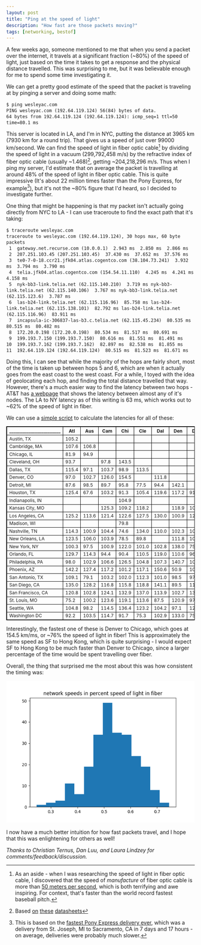 ```yaml
---
layout: post
title: "Ping at the speed of light"
description: "How fast are those packets moving?"
tags: [networking, bestof]
---
```


A few weeks ago, someone mentioned to me that when you send a packet over the internet, it travels at a significant fraction (~80%) of the speed of light, just based on the time it takes to get a response and the physical distance travelled. This was surprising to me, but it was believable enough for me to spend some time investigating it.

We can get a pretty good estimate of the speed that the packet is traveling at by pinging a server and doing some math:

```
$ ping wesleyac.com
PING wesleyac.com (192.64.119.124) 56(84) bytes of data.
64 bytes from 192.64.119.124 (192.64.119.124): icmp_seq=1 ttl=50 time=80.1 ms
```

This server is located in LA, and I'm in NYC, putting the distance at 3965 km (7930 km for a round trip). That gives us a speed of just over 99000 km/second. We can find the speed of light in fiber optic cable[^1] by dividing the speed of light in a vacuum (299,792,458 m/s) by the refractive index of fiber optic cable (usually ~1.468)[^2], getting ~204,218,296 m/s. Thus when I ping my server, I'd estimate that on average the packet is travelling at around 48% of the speed of light in fiber optic cable. This is quite impressive (It's about 22 million times faster than the Pony Express, for example[^3]), but it's not the ~80% figure that I'd heard, so I decided to investigate further.

One thing that might be happening is that my packet isn't actually going directly from NYC to LA - I can use traceroute to find the exact path that it's taking:

```
$ traceroute wesleyac.com
traceroute to wesleyac.com (192.64.119.124), 30 hops max, 60 byte packets
 1  gateway.net.recurse.com (10.0.0.1)  2.943 ms  2.850 ms  2.866 ms
 2  207.251.103.45 (207.251.103.45)  37.430 ms  37.652 ms  37.576 ms
 3  te0-7-0-18.ccr21.jfk04.atlas.cogentco.com (38.104.73.241)  3.932 ms  3.794 ms  3.790 ms
 4  telia.jfk04.atlas.cogentco.com (154.54.11.110)  4.245 ms  4.241 ms  4.158 ms
 5  nyk-bb3-link.telia.net (62.115.140.210)  3.719 ms nyk-bb3-link.telia.net (62.115.140.106)  3.767 ms nyk-bb3-link.telia.net (62.115.123.6)  3.787 ms
 6  las-b24-link.telia.net (62.115.116.96)  85.758 ms las-b24-link.telia.net (62.115.138.101)  82.792 ms las-b24-link.telia.net (62.115.116.96)  83.911 ms
 7  incapsula-ic-306837-las-b3.c.telia.net (62.115.45.234)  80.535 ms  80.515 ms  80.482 ms
 8  172.20.0.198 (172.20.0.198)  80.534 ms  81.517 ms  80.691 ms
 9  199.193.7.150 (199.193.7.150)  80.616 ms  81.551 ms  81.491 ms
10  199.193.7.162 (199.193.7.162)  82.897 ms  82.538 ms  81.855 ms
11  192.64.119.124 (192.64.119.124)  80.515 ms  81.523 ms  81.671 ms
```

Doing this, I can see that while the majority of the hops are fairly short, most of the time is taken up between hops 5 and 6, which are when it actually goes from the east coast to the west coast. For a while, I toyed with the idea of geolocating each hop, and finding the total distance travelled that way. However, there's a much easier way to find the latency between two hops - AT&T has [a webpage](http://ipnetwork.bgtmo.ip.att.net/pws/network_delay.html) that shows the latency between almost any of it's nodes. The LA to NY latency as of this writing is 63 ms, which works out to ~62% of the speed of light in fiber.

We can use a [simple script](https://github.com/WesleyAC/toybox/blob/42262bf81ac226ca83addea2c340017f8ea0e60f/misc/scrape_network_speeds.py) to calculate the latencies for all of these:

<center>

|\_\_\_\_\_\_\_\_\_\_\_\_\_\_\_\_\_\_\_\_\_\_\_\_|Atl|Aus|Cam|Chi|Cle|Dal|Den|Det|Hou|Ind|Kan|LA|Mad|Nas|NO|NY|Orl|Pa|Phx|SA|SD|SF|StL|Sea
---|---|---|---|---|---|---|---|---|---|---|---|---|---|---|---|---|---|---|---|---|---|---|---|---|
Austin, TX|105.2
Cambridge, MA|107.6|106.8
Chicago, IL|81.9|94.9|
Cleveland, OH|93.7||97.8|143.5
Dallas, TX|115.4|97.1|103.7|98.9|113.5
Denver, CO|97.0|102.7|126.0|154.5||111.8
Detroit, MI|87.6|98.5|89.7|95.8|77.5|94.4|142.1
Houston, TX|125.4|67.6|103.2|91.3|105.4|119.6|117.2|91.2
Indianapolis, IN||||104.9|||||
Kansas City, MO|||125.3|109.2|118.2||118.9|108.6|138.6|
Los Angeles, CA|125.2|113.6|121.4|122.6|127.5|130.0|100.9|123.2|123.5||
Madison, WI||||79.8|||||||68.3|
Nashville, TN|114.3|100.9|104.4|74.6|134.0|110.0|102.3|101.3|93.1||89.4|122.6|
New Orleans, LA|123.5|106.0|103.9|78.5|89.8||111.8|100.7|147.1||99.6|125.9||75.2
New York, NY|100.3|97.5|100.9|122.0|101.0|102.8|138.0|75.1|114.3||135.9|123.9||106.6|117.5
Orlando, FL|129.7|114.3|94.4|90.4|110.5|119.0|110.6|96.6|124.5||99.4|129.4||123.5|122.8|94.2
Philadelphia, PA|98.0|102.9|106.6|126.5|104.8|107.3|140.7|102.5|110.9||133.5|124.9||105.3|106.4|83.3|93.0
Phoenix, AZ|142.2|127.4|117.2|101.2|117.1|150.6|50.9|104.3|142.3||116.3|106.8||122.4|136.7||132.1|113.5
San Antonio, TX|109.1|79.1|103.2|102.0|112.3|101.0|98.5|97.1|122.3||133.1|134.3||106.0|136.8|106.3|128.6|103.4|143.7
San Diego, CA|135.0|128.2|116.8|115.8|118.8|141.1|89.5|115.0|135.1||110.1|89.3||124.5|132.7|118.6|129.9|119.2|119.5|139.3
San Francisco, CA|120.8|102.8|124.1|132.9|137.0|113.9|102.7|131.9|115.0|||110.4||103.6|114.9|129.6|117.4|127.0|104.4|122.7|112.4
St. Louis, MO|75.2|100.2|123.6|119.1|113.6|87.5|120.9|97.8|94.7|62.8|126.1|107.1|83.1|68.4|60.0|128.6|102.9|131.0|104.6|97.7|119.4|114.6
Seattle, WA|104.8|98.2|114.5|136.4|123.2|104.2|97.1|129.8|106.7||99.0|106.7||104.2|105.7|119.5|103.9|119.7|91.4|97.3|106.3||104.6
Washington DC|92.2|103.5|114.7|91.7|75.3|102.9|133.0|75.7|109.2||137.8|112.7||73.1|110.8|131.3|87.0|101.4|115.9|99.3|112.5|119.1|135.2|113.6

</center>


Interestingly, the fastest one of these is Denver to Chicago, which goes at 154.5 km/ms, or ~76% the speed of light in fiber! This is approximately the same speed as SF to Hong Kong, which is quite surprising - I would expect SF to Hong Kong to be much faster than Denver to Chicago, since a larger percentage of the time would be spent travelling over fiber.

Overall, the thing that surprised me the most about this was how consistent the timing was:

<img src="../img/pingspeed/hist_lightspeed.png" alt="Histogram of ping speeds">

I now have a much better intuition for how fast packets travel, and I hope that this was enlightening for others as well!





*Thanks to Christian Ternus, Dan Luu, and Laura Lindzey for comments/feedback/discussion.*

[^1]: As an aside - when I was researching the speed of light in fiber optic cable, I discovered that the speed of *manufacture* of fiber optic cable is more than [50 meters per second](http://rightstuffcomesinblack.com/about-the-author-dr-thomas-mensah), which is both terrifying and awe inspiring. For context, that's faster than the world record fastest baseball pitch.

[^2]: Based [on](http://www.princetel.com/datasheets/SMF28e.pdf) [these](https://www.corning.com/media/worldwide/coc/documents/Fiber/SMF-28%20Ultra.pdf) [datasheets](http://ariatech.com/pdf/G.652-Single-Mode-Fiber-Codes.pdf)

[^3]: This is based on the [fastest Pony Express delivery ever](https://about.usps.com/publications/pub100.pdf), which was a delivery from St. Joseph, MI to Sacramento, CA in 7 days and 17 hours - on average, deliveries were probably much slower.

<style>
table {
    border-collapse: collapse;
}

table, th, td {
    border: 1px solid black;
    font-size: 9pt;
}
</style>
